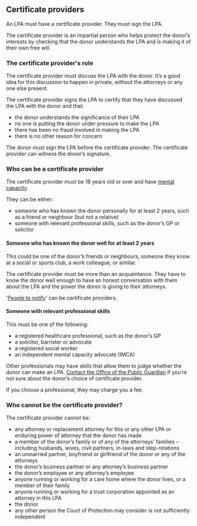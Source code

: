 ## Certificate providers

An LPA must have a certificate provider. They must sign the LPA.

The certificate provider is an impartial person who helps protect the donor’s interests by checking that the donor understands the LPA and is making it of their own free will.

### The certificate provider's role

The certificate provider must discuss the LPA with the donor. It’s a good idea for this discussion to happen in private, without the attorneys or any one else present.

The certificate provider signs the LPA to certify that they have discussed the LPA with the donor and that:

* the donor understands the significance of their LPA
* no one is putting the donor under pressure to make the LPA
* there has been no fraud involved in making the LPA
* there is no other reason for concern

The donor must sign the LPA before the certificate provider. The certificate provider can witness the donor’s signature.

### Who can be a certificate provider

The certificate provider must be 18 years old or over and have [mental capacity](/help/#topic-mental-capacity).

They can be either:

* someone who has known the donor personally for at least 2 years, such as a friend or neighbour (but not a relative)
* someone with relevant professional skills, such as the donor’s GP or solicitor

#### Someone who has known the donor well for at least 2 years

This could be one of the donor’s friends or neighbours, someone they know at a social or sports club, a work colleague, or similar.

The certificate provider must be more than an acquaintance. They have to know the donor well enough to have an honest conversation with them about the LPA and the power the donor is giving to their attorneys.

'[People to notify](/help/#topic-people-to-notify)' can be certificate providers.

#### Someone with relevant professional skills

This must be one of the following:

* a registered healthcare professional, such as the donor’s GP
* a solicitor, barrister or advocate
* a registered social worker
* an independent mental capacity advocate (IMCA)

Other professionals may have skills that allow them to judge whether the donor can make an LPA. [Contact the Office of the Public Guardian](/contact) if you’re not sure about the donor’s choice of certificate provider.

If you choose a professional, they may charge you a fee.

### Who cannot be the certificate provider?

The certificate provider cannot be:

* any attorney or replacement attorney for this or any other LPA or enduring power of attorney that the donor has made
* a member of the donor’s family or of any of the attorneys' families – including husbands, wives, civil partners, in-laws and step-relations
* an unmarried partner, boyfriend or girlfriend of the donor or any of the attorneys
* the donor’s business partner or any attorney’s business partner
* the donor’s employee or any attorney’s employee
* anyone running or working for a care home where the donor lives, or a member of their family
* anyone running or working for a trust corporation appointed as an attorney in this LPA
* the donor
* any other person the Court of Protection may consider is not sufficiently independent

